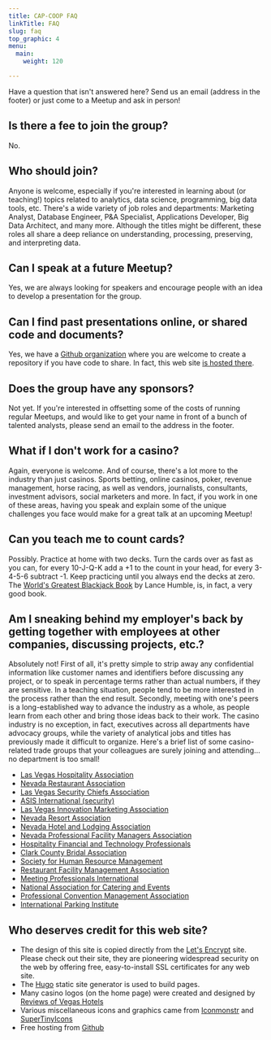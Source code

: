 ```yaml
---
title: CAP-COOP FAQ
linkTitle: FAQ
slug: faq
top_graphic: 4
menu:
  main:
    weight: 120

---
```

Have a question that isn't answered here? Send us an email (address in the footer) or just come to a Meetup and ask in person!

## Is there a fee to join the group?

No. 

## Who should join?
Anyone is welcome, especially if you're interested in learning about (or teaching!) topics related to analytics, data science, programming, big data tools, etc. There's a wide variety of job roles and departments: Marketing Analyst, Database Engineer, P&A Specialist, Applications Developer, Big Data Architect, and many more. Although the titles might be different, these roles all share a deep reliance on understanding, processing, preserving, and interpreting data.

## Can I speak at a future Meetup?
Yes, we are always looking for speakers and encourage people with an idea to develop a presentation for the group.

## Can I find past presentations online, or shared code and documents?
Yes, we have a [Github organization](https://github.com/CasinoAnalytics) where you are welcome to create a repository if you have code to share. In fact, this web site [is hosted there](https://github.com/CasinoAnalytics/CasinoAnalytics.github.io).

## Does the group have any sponsors?
Not yet. If you're interested in offsetting some of the costs of running regular Meetups, and would like to get your name in front of a bunch of talented analysts, please send an email to the address in the footer.

## What if I don't work for a casino?
Again, everyone is welcome. And of course, there's a lot more to the industry than just casinos. Sports betting, online casinos, poker, revenue management, horse racing, as well as vendors, journalists, consultants, investment advisors, social marketers and more. In fact, if you work in one of these areas, having you speak and explain some of the unique challenges you face would make for a great talk at an upcoming Meetup!

## Can you teach me to count cards?
Possibly. Practice at home with two decks. Turn the cards over as fast as you can, for every 10-J-Q-K add a +1 to the count in your head, for every 3-4-5-6 subtract -1. Keep practicing until you always end the decks at zero. The [World's Greatest Blackjack Book](https://www.amazon.com/Worlds-Greatest-Blackjack-Book/dp/0385153821) by Lance Humble, is, in fact, a very good book.

## Am I sneaking behind my employer's back by getting together with employees at other companies, discussing projects, etc.?
Absolutely not! First of all, it's pretty simple to strip away any confidential information like customer names and identifiers before discussing any project, or to speak in percentage terms rather than actual numbers, if they are sensitive. In a teaching situation, people tend to be more interested in the process rather than the end result.
Secondly, meeting with one's peers is a long-established way to advance the industry as a whole, as people learn from each other and bring those ideas back to their work. The casino industry is no exception, in fact, executives across all departments have advocacy groups, while the variety of analytical jobs and titles has previously made it difficult to organize. Here's a brief list of some casino-related trade groups that your colleagues are surely joining and attending... no department is too small!

* [Las Vegas Hospitality Association](http://mylvha.org/) 
* [Nevada Restaurant Association](http://www.nvrestaurants.com/) 
* [Las Vegas Security Chiefs Association](https://www.lvsecuritychiefs.org/) 
* [ASIS International (security)](http://asis-lasvegas.org/)
* [Las Vegas Innovation Marketing Association](http://lvima.com/)
* [Nevada Resort Association](http://www.nevadaresorts.org/)
* [Nevada Hotel and Lodging Association](https://www.nvhotels.com)
* [Nevada Professional Facility Managers Association](http://www.npfma.com)
* [Hospitality Financial and Technology Professionals](https://www.hftp.org/)
* [Clark County Bridal Association](http://clarkcountybridalassociation.com/)
* [Society for Human Resource Management](https://snv.shrm.org/)
* [Restaurant Facility Management Association](http://www.rfmaonline.com/)
* [Meeting Professionals International](https://www.mpiweb.org/)
* [National Association for Catering and Events](http://lasvegasnace.net/)
* [Professional Convention Management Association](https://southwest.pcma.org)
* [International Parking Institute](http://www.parking.org/professional-development/)

<!---
* [American Culinary Federation](https://www.acfchefs.org/)
* [International Association of Culinary Professionals](https://www.iacp.com/)
* [American Marketing Association](http://amalasvegas.com/)
* [Destination Services Association](http://dsa-lasvegas.com/)
-->

## Who deserves credit for this web site?
* The design of this site is copied directly from the [Let's Encrypt](https://letsencrypt.org) site. Please check out their site, they are pioneering widespread security on the web by offering free, easy-to-install SSL certificates for any web site.
* The [Hugo](https://gohugo.io/) static site generator is used to build pages.
* Many casino logos (on the home page) were created and designed by [Reviews of Vegas Hotels](http://reviewsofvegashotels.com/blog/vegas-hotel-casino-logos)
* Various miscellaneous icons and graphics came from [Iconmonstr](https://iconmonstr.com) and [SuperTinyIcons](https://github.com/edent/SuperTinyIcons) 
* Free hosting from [Github](https://github.com/CasinoAnalytics)